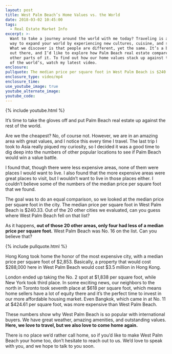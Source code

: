 ```yaml
---
layout: post
title: West Palm Beach’s Home Values vs. the World
date: 2018-03-02 10:45:00
tags:
  - Real Estate Market Info
excerpt: >-
  Want to take a journey around the world with me today? Traveling is a great
  way to expand your world by experiencing new cultures, cuisine, and scenery.
  What we discover is that people are different, yet the same. It’s a big world
  out there, and I’d like to explore how Palm Beach real estate compares to
  other parts of it. To find out how our home values stack up against the rest
  of the world’s, watch my latest video.
enclosure:
pullquote: The median price per square foot in West Palm Beach is $240.33.
enclosure_type: video/mp4
enclosure_time:
use_youtube_image: true
youtube_alternate_image:
youtube_code:
---
```


{% include youtube.html %}

It’s time to take the gloves off and put Palm Beach real estate up against the rest of the world.

Are we the cheapest? No, of course not. However, we are in an amazing area with great values, and I notice this every time I travel. The last trip I took to Asia really piqued my curiosity, so I decided it was a good time to dig deep into the numbers of other popular locations to see if Palm Beach would win a value battle.

I found that, though there were less expensive areas, none of them were places I would want to live. I also found that the more expensive areas were great places to visit, but I wouldn’t want to live in those places either. I couldn’t believe some of the numbers of the median price per square foot that we found.

The goal was to do an equal comparison, so we looked at the median price per square foot in the city. The median price per square foot in West Palm Beach is $240.33. Out of the 20 other cities we evaluated, can you guess where West Palm Beach fell on that list?

As it happens, **out of those 20 other areas, only four had less of a median price per square foot.** West Palm Beach was No. 16 on the list. Can you believe that?

{% include pullquote.html %}

Hong Kong took home the honor of the most expensive city, with a median price per square foot of $2,853. Basically, a property that would cost $288,000 here in West Palm Beach would cost $3.5 million in Hong Kong.

London ended up taking the No. 2 spot at $1,838 per square foot, while New York took third place. In some exciting news, our neighbors to the north in Toronto took seventh place at $618 per square foot, which means home sellers have a lot of equity there and it’s the perfect time to invest in our more affordable housing market. Even Bangkok, which came in at No. 11 at $424.61 per square foot, was more expensive than West Palm Beach.

These numbers show why West Palm Beach is so popular with international buyers. We have great weather, amazing amenities, and outstanding values. **Here, we love to travel, but we also love to come home again.**

There is no place we’d rather call home, so if you’d like to make West Palm Beach your home too, don’t hesitate to reach out to us. We’d love to speak with you, and we hope to talk to you soon.